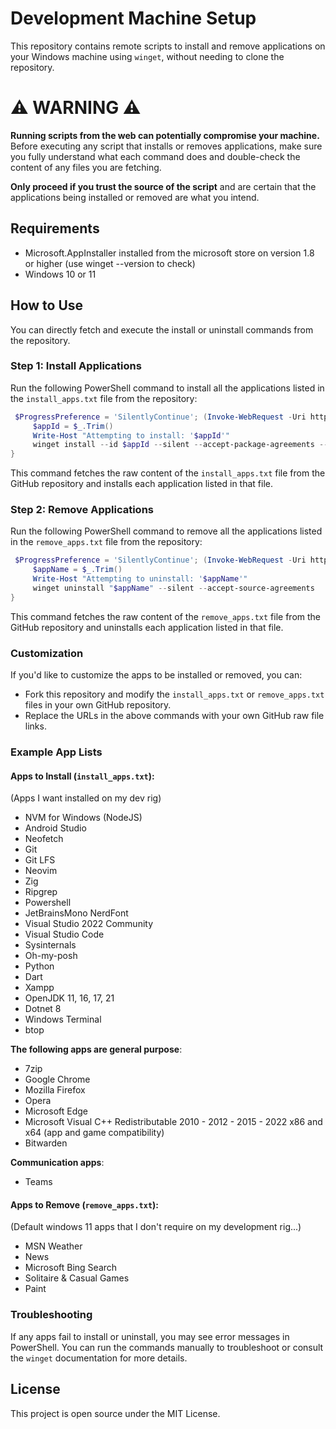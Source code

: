 # Development Machine Setup

This repository contains remote scripts to install and remove applications on your Windows machine using `winget`, without needing to clone the repository.

# ⚠️ WARNING ⚠️

**Running scripts from the web can potentially compromise your machine.**  
Before executing any script that installs or removes applications, make sure you fully understand what each command does and double-check the content of any files you are fetching.

**Only proceed if you trust the source of the script** and are certain that the applications being installed or removed are what you intend.


## Requirements
- Microsoft.AppInstaller installed from the microsoft store on version 1.8 or higher (use winget --version to check)
- Windows 10 or 11

## How to Use

You can directly fetch and execute the install or uninstall commands from the repository.

### Step 1: Install Applications

Run the following PowerShell command to install all the applications listed in the `install_apps.txt` file from the repository:

```powershell
 $ProgressPreference = 'SilentlyContinue'; (Invoke-WebRequest -Uri https://raw.githubusercontent.com/simbaclaws/dev-machine/main/install_apps.txt).Content -split "`n" | ForEach-Object {
     $appId = $_.Trim()
     Write-Host "Attempting to install: '$appId'"
     winget install --id $appId --silent --accept-package-agreements --accept-source-agreements
}
```

This command fetches the raw content of the `install_apps.txt` file from the GitHub repository and installs each application listed in that file.

### Step 2: Remove Applications

Run the following PowerShell command to remove all the applications listed in the `remove_apps.txt` file from the repository:

```powershell
 $ProgressPreference = 'SilentlyContinue'; (Invoke-WebRequest -Uri https://raw.githubusercontent.com/simbaclaws/dev-machine/main/remove_apps.txt).Content -split "`n" | ForEach-Object {
     $appName = $_.Trim()
     Write-Host "Attempting to uninstall: '$appName'"
     winget uninstall "$appName" --silent --accept-source-agreements
}
```

This command fetches the raw content of the `remove_apps.txt` file from the GitHub repository and uninstalls each application listed in that file.

### Customization

If you'd like to customize the apps to be installed or removed, you can:
- Fork this repository and modify the `install_apps.txt` or `remove_apps.txt` files in your own GitHub repository.
- Replace the URLs in the above commands with your own GitHub raw file links.

### Example App Lists

#### Apps to Install (`install_apps.txt`):
(Apps I want installed on my dev rig)

- NVM for Windows (NodeJS)
- Android Studio
- Neofetch
- Git
- Git LFS
- Neovim
- Zig
- Ripgrep
- Powershell
- JetBrainsMono NerdFont 
- Visual Studio 2022 Community
- Visual Studio Code
- Sysinternals
- Oh-my-posh
- Python
- Dart
- Xampp
- OpenJDK 11, 16, 17, 21
- Dotnet 8
- Windows Terminal
- btop

**The following apps are general purpose**:
- 7zip
- Google Chrome
- Mozilla Firefox
- Opera
- Microsoft Edge
- Microsoft Visual C++ Redistributable 2010 - 2012 - 2015 - 2022 x86 and x64 (app and game compatibility)
- Bitwarden

**Communication apps**:
- Teams

#### Apps to Remove (`remove_apps.txt`):
(Default windows 11 apps that I don't require on my development rig...)

- MSN Weather
- News
- Microsoft Bing Search
- Solitaire & Casual Games
- Paint

### Troubleshooting

If any apps fail to install or uninstall, you may see error messages in PowerShell. You can run the commands manually to troubleshoot or consult the `winget` documentation for more details.

## License

This project is open source under the MIT License.
